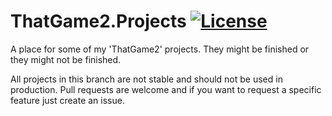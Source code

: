 # ThatGame2.Projects  [![License](https://img.shields.io/badge/License-Apache%20License%202.0-blue.svg)](https://img.shields.io/badge/License-Apache%20License%202.0-blue.svg)

A place for some of my 'ThatGame2' projects. They might be finished or they might not be finished.

All projects in this branch are not stable and should not be used in production.
Pull requests are welcome and if you want to request a specific feature just create an issue.